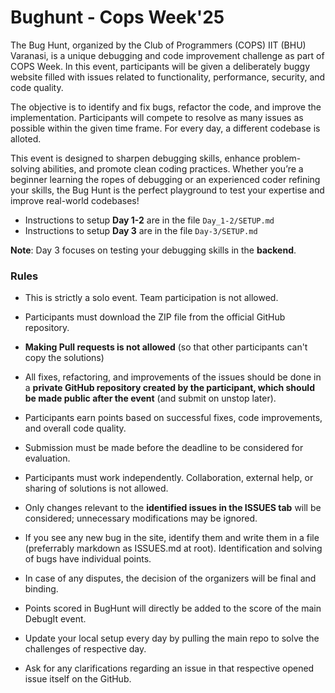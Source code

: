# Bughunt - Cops Week'25

The Bug Hunt, organized by the Club of Programmers (COPS) IIT (BHU) Varanasi, is a unique debugging and code improvement challenge as part of COPS Week. In this event, participants will be given a deliberately buggy website filled with issues related to functionality, performance, security, and code quality.

The objective is to identify and fix bugs, refactor the code, and improve the implementation. Participants will compete to resolve as many issues as possible within the given time frame. For every day, a different codebase is alloted.

This event is designed to sharpen debugging skills, enhance problem-solving abilities, and promote clean coding practices. Whether you’re a beginner learning the ropes of debugging or an experienced coder refining your skills, the Bug Hunt is the perfect playground to test your expertise and improve real-world codebases!

- Instructions to setup **Day 1-2** are in the file `Day_1-2/SETUP.md`
- Instructions to setup **Day 3** are in the file `Day-3/SETUP.md`

**Note**: Day 3 focuses on testing your debugging skills in the **backend**.

### Rules

- This is strictly a solo event. Team participation is not allowed.
- Participants must download the ZIP file from the official GitHub repository.
- **Making Pull requests is not allowed** (so that other participants can't copy the solutions)
- All fixes, refactoring, and improvements of the issues should be done in a **private GitHub repository created by the participant, which should be made public after the event** (and submit on unstop later).
- Participants earn points based on successful fixes, code improvements, and overall code quality.
- Submission must be made before the deadline to be considered for evaluation.
- Participants must work independently. Collaboration, external help, or sharing of solutions is not allowed.
- Only changes relevant to the **identified issues in the ISSUES tab** will be considered; unnecessary modifications may be ignored.
- If you see any new bug in the site, identify them and write them in a file (preferrably markdown as ISSUES.md at root). Identification and solving of bugs have individual points.
- In case of any disputes, the decision of the organizers will be final and binding.
- Points scored in BugHunt will directly be added to the score of the main DebugIt event.
- Update your local setup every day by pulling the main repo to solve the challenges of respective day.

- Ask for any clarifications regarding an issue in that respective opened issue itself on the GitHub.
